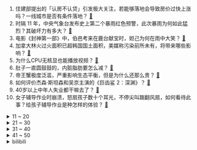 1. 住建部提出的「认房不认贷」引发极大关注，若能够落地会导致房价过快上涨吗？一线城市是否有条件落地？ [:link:](https://www.zhihu.com/question/614613409)
2. 时隔 11 年，中央气象台发布史上第二个暴雨红色预警，此次暴雨为何如此猛烈？其破坏力有多大？ [:link:](https://www.zhihu.com/question/614628336)
3. 电影《封神第一部》中，伯邑考来在鹿台献宝时，妲己为何在雨中大笑？ [:link:](https://www.zhihu.com/question/613900832)
4. 加拿大林火过火面积已超韩国国土面积，美媒称污染前所未有，将带来哪些影响？ [:link:](https://www.zhihu.com/question/614273742)
5. 为什么CPU无核显也能播放视频？ [:link:](https://www.zhihu.com/question/614411231)
6. 肚子一直圆鼓鼓的，内脏脂肪要怎么减？ [:link:](https://www.zhihu.com/question/45723322)
7. 帝王蟹极度泛滥，严重影响生态平衡，但是为什么还那么贵？ [:link:](https://www.zhihu.com/question/49207776)
8. 如何评价杰森·斯坦森和吴京主演的《巨齿鲨 2：深渊》？ [:link:](https://www.zhihu.com/question/614626342)
9. 40岁以上中年人失业都干嘛去了？ [:link:](https://www.zhihu.com/question/613586729)
10. 女子辅导作业时崩溃，怒扇孩子数十个耳光，不停尖叫踹翻风扇，如何看待此事？给孩子辅导作业是种怎样的体验？ [:link:](https://www.zhihu.com/question/614578507)
<details>
<summary>11 ~ 20</summary>

11. 警方通报「女子举报涂磊强奸」，涉事女子初步诊断为幻觉妄想状态，两人从未见过面，如何从法律角度解读？ [:link:](https://www.zhihu.com/question/614615503)
12. 常压室温超导材料的发现对我们生活会产生什么影响？ [:link:](https://www.zhihu.com/question/614238747)
13. 宁德时代半年报出炉，半年狂赚 207 亿元，动力电池在欧洲大卖，稳坐全球第一宝座，如何评价这一成绩？ [:link:](https://www.zhihu.com/question/614450075)
14. 假如月球上被检测出有大量石油存在，会发生什么？ [:link:](https://www.zhihu.com/question/612454285)
15. 2023 LPL 夏季赛 LNG 3:1 淘汰 TES 晋级败者组决赛，如何评价这场比赛？ [:link:](https://www.zhihu.com/question/614614637)
16. 上了大学不给孩子手机可以吗？ [:link:](https://www.zhihu.com/question/613066933)
17. 证监会回应离婚「绕道减持」，大股东、董监高不得以方式规避减持限制，哪些信息值得关注？ [:link:](https://www.zhihu.com/question/614546035)
18. 如何评价 NOI2023？ [:link:](https://www.zhihu.com/question/613563455)
19. 如何评价中式悬疑游戏《三伏》？ [:link:](https://www.zhihu.com/question/614436120)
20. 「只有老人才爱听戏」这件事是刻板印象吗？当「戏腔」和「戏曲扮相」成为一种流行元素，对戏曲传承有何启发？ [:link:](https://www.zhihu.com/question/613695904)
</details>
<details>
<summary>21 ~ 30</summary>

21. SR71算不算黑科技？ [:link:](https://www.zhihu.com/question/35125909)
22. 电影《长安三万里》给你最大的触动是什么？ [:link:](https://www.zhihu.com/question/612602700)
23. 为什么学霸不喜欢给学渣讲题？ [:link:](https://www.zhihu.com/question/386950653)
24. 时间有限的情况下，《原神》和《崩坏：星穹铁道》哪个更值得玩？ [:link:](https://www.zhihu.com/question/598502543)
25. 你做过什么特别对不起自家宠物的事情？ [:link:](https://www.zhihu.com/question/61803257)
26. 抗美援朝时期有哪些战例把美军打出心理阴影的？ [:link:](https://www.zhihu.com/question/376525388)
27. 《不完美受害人》第 24-25 集拍得如何？有哪些值得关注的剧情点？ [:link:](https://www.zhihu.com/question/614632242)
28. 如何评价黄晓明、蒋欣、吴晓亮主演的谍战剧《潜行者》？ [:link:](https://www.zhihu.com/question/614305632)
29. 2023 赛季中超联赛上海申花 0:5 上海海港，武磊双响奥斯卡两射一传，如何评价这场比赛？ [:link:](https://www.zhihu.com/question/614627573)
30. 科研圈里，为什么一些学科的女教授尤其少？ [:link:](https://www.zhihu.com/question/27404441)
</details>
<details>
<summary>31 ~ 40</summary>

31. 《甄嬛传》中，为什么华妃从没认为自己的恩宠来自于年家的势力？ [:link:](https://www.zhihu.com/question/496740406)
32. 有什么美到窒息的情诗？ [:link:](https://www.zhihu.com/question/440809465)
33. 有必要做产检吗? [:link:](https://www.zhihu.com/question/611035452)
34. 草神对散兵说的“过去不会被撼动，但如果你继续往前走，总有一天过去会变成比例尺上很小的一段”是什么意思？ [:link:](https://www.zhihu.com/question/599056192)
35. CRC入职薪资大概多少呢？ [:link:](https://www.zhihu.com/question/430642907)
36. 如果不考虑历史地位，单纯看文学水平，《战争与和平》的水平真的能比肩当代优秀著作吗？ [:link:](https://www.zhihu.com/question/267031027)
37. 为什么电动汽车那么热衷于触控大屏？ [:link:](https://www.zhihu.com/question/341342969)
38. 哪一版封神榜的服饰建筑等最符合历史？ [:link:](https://www.zhihu.com/question/294068254)
39. 假如这次韩国常压室温超导材料被验证成功了，社会普通人可以怎么抓住机遇？ [:link:](https://www.zhihu.com/question/614232274)
40. 河南延津支持团购商品房，鼓励房产企适当让利，可在首付比例等方面给予一定优惠，哪些信息值得关注？ [:link:](https://www.zhihu.com/question/614659036)
</details>
<details>
<summary>41 ~ 50</summary>

41. 为考清华复读 17 年的唐尚珺称「不希望看到下一个自己」，如何理解他的名校情结？为清华复读数十年值吗？ [:link:](https://www.zhihu.com/question/614532847)
42. 计算机硕士开题想基于MIT 6.824做一个分布式存储引擎，请问想法是否可行？ [:link:](https://www.zhihu.com/question/53471701)
43. 中国女足出线形势分析：末轮 2:0 英格兰肯定能晋级，打平也有机会，你认为中国女足能出线吗？ [:link:](https://www.zhihu.com/question/614595751)
44. 河北航空一次性毛毯收费 10 元，飞机上毛毯收费合理吗？ [:link:](https://www.zhihu.com/question/614429368)
45. 合肥探索商品房销售按套内面积计价，试行取消商品房的楼层差价率限制，如何看待这一举措？对市场有何影响？ [:link:](https://www.zhihu.com/question/614579710)
46. 媒体报道近年来游戏行业升温，人才供需比例失衡，怎么看待这种垂类行业招工难现象？ [:link:](https://www.zhihu.com/question/614443957)
47. 别人觉得我好欺负，故意不尊重我怎么办? [:link:](https://www.zhihu.com/question/614133745)
48. 瓜迪奥拉在巴萨和曼城都取得过巨大的成功，为何唯独在拜仁不行？ [:link:](https://www.zhihu.com/question/613428827)
49. 你最喜欢乙女游戏的哪个角色？ [:link:](https://www.zhihu.com/question/518302506)
50. 北方人求科普17级台风是个什么概念？ [:link:](https://www.zhihu.com/question/32098024)
</details><details>
<summary>bilibili</summary>

</details>